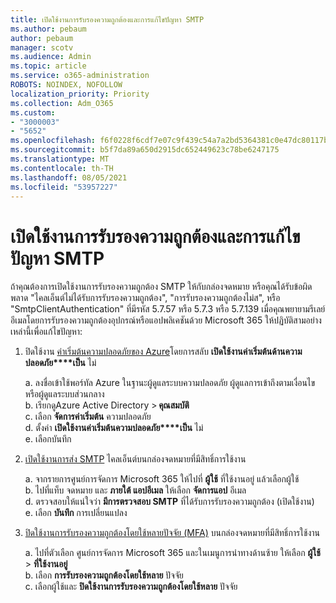 ```yaml
---
title: เปิดใช้งานการรับรองความถูกต้องและการแก้ไขปัญหา SMTP
ms.author: pebaum
author: pebaum
manager: scotv
ms.audience: Admin
ms.topic: article
ms.service: o365-administration
ROBOTS: NOINDEX, NOFOLLOW
localization_priority: Priority
ms.collection: Adm_O365
ms.custom:
- "3000003"
- "5652"
ms.openlocfilehash: f6f0228f6cdf7e07c9f439c54a7a2bd5364381c0e47dc80117bd964c5eafea61
ms.sourcegitcommit: b5f7da89a650d2915dc652449623c78be6247175
ms.translationtype: MT
ms.contentlocale: th-TH
ms.lasthandoff: 08/05/2021
ms.locfileid: "53957227"
---
```

# <a name="enable-smtp-authentication-and-troubleshooting"></a>เปิดใช้งานการรับรองความถูกต้องและการแก้ไขปัญหา SMTP

ถ้าคุณต้องการเปิดใช้งานการรับรองความถูกต้อง SMTP ให้กับกล่องจดหมาย หรือคุณได้รับข้อผิดพลาด "ไคลเอ็นต์ไม่ได้รับการรับรองความถูกต้อง", "การรับรองความถูกต้องไม่ส", หรือ "SmtpClientAuthentication" ที่มีรหัส 5.7.57 หรือ 5.7.3 หรือ 5.7.139 เมื่อคุณพยายามรีเลย์อีเมลโดยการรับรองความถูกต้องอุปกรณ์หรือแอปพลิเคชันด้วย Microsoft 365 ให้ปฏิบัติสามอย่างเหล่านี้เพื่อแก้ไขปัญหา:

1. ปิดใช้งาน [ค่าเริ่มต้นความปลอดภัยของ Azure](/azure/active-directory/fundamentals/concept-fundamentals-security-defaults)โดยการสลับ **เปิดใช้งานค่าเริ่มต้นด้านความปลอดภัย****เป็น** ไม่

    a. ลงชื่อเข้าใช้พอร์ทัล Azure ในฐานะผู้ดูแลระบบความปลอดภัย ผู้ดูแลการเข้าถึงตามเงื่อนไข หรือผู้ดูแลระบบส่วนกลาง<BR/>
    b. เรียกดูAzure Active Directory > **คุณสมบัติ**<BR/>
    c. เลือก **จัดการค่าเริ่มต้น** ความปลอดภัย<BR/>
    d. ตั้งค่า **เปิดใช้งานค่าเริ่มต้นความปลอดภัย****เป็น** ไม่<BR/>
    e. เลือกบันทึก

2. [เปิดใช้งานการส่ง SMTP](/exchange/clients-and-mobile-in-exchange-online/authenticated-client-smtp-submission#enable-smtp-auth-for-specific-mailboxes) ไคลเอ็นต์บนกล่องจดหมายที่มีสิทธิ์การใช้งาน

    a. จากรายการศูนย์การจัดการ Microsoft 365 ให้ไปที่ **ผู้ใช้** ที่ใช้งานอยู่ แล้วเลือกผู้ใช้<BR/>
    b. ไปที่แท็บ จดหมาย และ **ภายใต้ แอปอีเมล** ให้เลือก **จัดการแอป** อีเมล<BR/>
    d. ตรวจสอบให้แน่ใจว่า **มีการตรวจสอบ SMTP** ที่ได้รับการรับรองความถูกต้อง (เปิดใช้งาน)<BR/>
    e. เลือก **บันทึก** การเปลี่ยนแปลง<BR/>

3. [ปิดใช้งานการรับรองความถูกต้องโดยใช้หลายปัจจัย (MFA)](/microsoft-365/admin/security-and-compliance/set-up-multi-factor-authentication#turn-off-legacy-per-user-mfa) บนกล่องจดหมายที่มีสิทธิ์การใช้งาน

    a. ไปที่ตัวเลือก ศูนย์การจัดการ Microsoft 365 และในเมนูการนําทางด้านซ้าย ให้เลือก **ผู้ใช้**  >  **ที่ใช้งานอยู่**<BR/>
    b. เลือก **การรับรองความถูกต้องโดยใช้หลาย** ปัจจัย<BR/>
    c. เลือกผู้ใช้และ **ปิดใช้งานการรับรองความถูกต้องโดยใช้หลาย** ปัจจัย<BR/>
